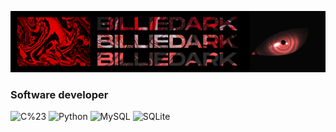 [![Header](https://github.com/billiedark/billiedark/blob/main/mpEQuQm.png?raw=true)](https://dbd20rank.net/)

### Software developer

![C%23](https://img.shields.io/badge/-С%23-0a0a0a?style=for-the-badge&logo=c-sharp&logoColor=bd24e3)
![Python](https://img.shields.io/badge/-Python-0a0a0a?style=for-the-badge&logo=python&logoColor=24e387)
![MySQL](https://img.shields.io/badge/-MySQL-0a0a0a?style=for-the-badge&logo=mysql&logoColor=e3e3e3)
![SQLite](https://img.shields.io/badge/-SQLite-0a0a0a?style=for-the-badge&logo=sqlite&logoColor=3162ad)

<!--
**billiedark/billiedark** is a ✨ _special_ ✨ repository because its `README.md` (this file) appears on your GitHub profile.

Here are some ideas to get you started:

- 🔭 I’m currently working on ...
- 🌱 I’m currently learning ...
- 👯 I’m looking to collaborate on ...
- 🤔 I’m looking for help with ...
- 💬 Ask me about ...
- 📫 How to reach me: ...
- 😄 Pronouns: ...
- ⚡ Fun fact: ...
-->
